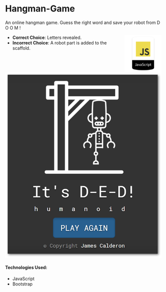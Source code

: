 # Hangman-Game
An online hangman game. Guess the right word and save your robot from D O O M !

<img align="right" width="120" 
     title="Size Limit logo" src="./assets/images/JSBadge.png">

* **Correct Choice**: Letters revealed.
* **Incorrect Choice**: A robot part is added to the scaffold.

<p align="center">
  <img src="./assets/images/screenshot-hangman.png" alt="Reactive Clicky example"
       >
</p>

#### Technologies Used:
* JavaScript
* Bootstrap

